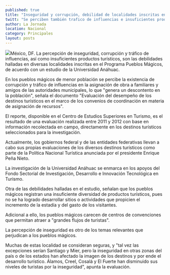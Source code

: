 ```yaml
---
published: true
title: "Inseguridad y corrupción, debilidad de localidades inscritas en Pueblos Mágicos: estudio"
twitt: "Se perciben también trafico de influencias e insuficientes productos turísticos, según trabajo de la Universidad Anáhuac."
author: La Jornada
location: Nacional
category: Principales
layout: posts
---
```


![](http://i.imgur.com/UhLIK7Om.jpg)México, DF. La percepción de inseguridad, corrupción y tráfico de influencias, así como insuficientes productos turísticos, son las debilidades halladas en diversas localidades inscritas en el Programa Pueblos Mágicos, de acuerdo con un estudio de la Universidad Anáhuac.

En los pueblos mágicos de menor población se percibe la existencia de corrupción y tráfico de influencias en la asignación de obra a familiares y amigos de las autoridades municipales, lo que "genera un descontento en la población", señala el documento "Evaluación del desempeño de los destinos turísticos en el marco de los convenios de coordinación en materia de asignación de recursos".

El reporte, disponible en el Centro de Estudios Superiores en Turismo, es el resultado de una evaluación realizada entre 2011 y 2012 con base en información recolectada en campo, directamente en los destinos turísticos seleccionados para la investigación.

Actualmente, los gobiernos federal y de las entidades federativas llevan a cabo sus propias evaluaciones de los diversos destinos turísticos como parte de la Política Nacional Turística anunciada por el presidente Enrique Peña Nieto.

La investigación de la Universidad Anáhuac se enmarca en los apoyos del Fondo Sectorial de Investigación, Desarrollo e Innovación Tecnológica en Turismo.

Otra de las debilidades halladas en el estudio, señalan que los pueblos mágicos registran una insuficiente diversidad de productos turísticos, pues no se ha logrado desarrollar sitios o actividades que propicien el incremento de la estadía y del gasto de los visitantes.

Adicional a ello, los pueblos mágicos carecen de centros de convenciones que permitan atraer a "grandes flujos de turistas".

La percepción de inseguridad es otro de los temas relevantes que perjudican a los pueblos mágicos.

Muchas de estas localidad se consideran seguras, y "tal vez las excepciones serían Santiago y Mier, pero la inseguridad en otras zonas del país o de los estados han afectado la imagen de los destinos y por ende el desarrollo turístico. Álamos, Creel, Cosalá y El Fuerte han disminuido sus niveles de turistas por la inseguridad", apunta la evaluación.
